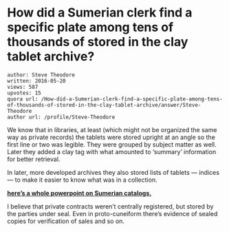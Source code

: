 # How did a Sumerian clerk find a specific plate among tens of thousands of stored in the clay tablet archive?

	author: Steve Theodore
	written: 2016-05-20
	views: 587
	upvotes: 15
	quora url: /How-did-a-Sumerian-clerk-find-a-specific-plate-among-tens-of-thousands-of-stored-in-the-clay-tablet-archive/answer/Steve-Theodore
	author url: /profile/Steve-Theodore


We know that in libraries, at least (which might not be organized the same way as private records) the tablets were stored upright at an angle so the first line or two was legible. They were grouped by subject matter as well. Later they added a clay tag with what amounted to ‘summary’ information for better retrieval.

In later, more developed archives they also stored lists of tablets — indices — to make it easier to know what was in a collection.

__[here’s a whole powerpoint on Sumerian catalogs.](http://connect.ala.org/node/200462)__ 

I believe that private contracts weren’t centrally registered, but stored by the parties under seal. Even in proto-cuneiform there’s evidence of sealed copies for verification of sales and so on.

